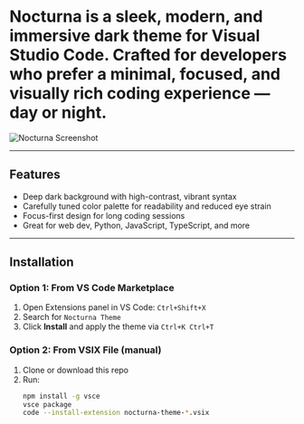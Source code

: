 # Nocturna is a **sleek, modern, and immersive dark theme** for Visual Studio Code. Crafted for developers who prefer a minimal, focused, and visually rich coding experience — day or night.

![Nocturna Screenshot](https://raw.githubusercontent.com/shondsouza/nocturna-theme/main/assets/screenshot.png)

---

## Features

- Deep dark background with high-contrast, vibrant syntax
- Carefully tuned color palette for readability and reduced eye strain
- Focus-first design for long coding sessions
- Great for web dev, Python, JavaScript, TypeScript, and more

---

## Installation

### Option 1: From VS Code Marketplace

1. Open Extensions panel in VS Code: `Ctrl+Shift+X`
2. Search for `Nocturna Theme`
3. Click **Install** and apply the theme via `Ctrl+K Ctrl+T`

### Option 2: From VSIX File (manual)

1. Clone or download this repo
2. Run:
   ```bash
   npm install -g vsce
   vsce package
   code --install-extension nocturna-theme-*.vsix
